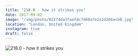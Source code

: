 ```yaml
---
title: "218.0 - how it strikes you"
date: 2017-09-02
image: "/img/photo/02274da3faefdc7d60a7e2a1d266acb0.jpg"
location: "London, United Kingdom"
instagram: true
draft: false
---
```


![218.0 - how it strikes you](/img/photo/02274da3faefdc7d60a7e2a1d266acb0.jpg)
